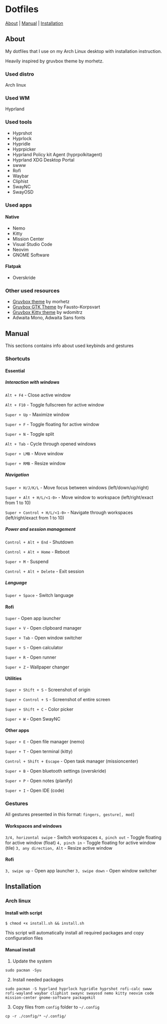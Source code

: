 # Dotfiles

[About](#about) | [Manual](#manual) | [Installation](#installation)

## About
<a name="about"></a>

My dotfiles that I use on my Arch Linux desktop with installation instruction.

Heavily inspired by gruvbox theme by morhetz.

### Used distro

Arch linux

### Used WM

Hyprland

### Used tools

 - Hyprshot
 - Hyprlock
 - Hypridle
 - Hyprpicker
 - Hyprland Policy kit Agent (hyprpolkitagent)
 - Hyprland XDG Desktop Portal
 - swww
 - Rofi
 - Waybar
 - Cliphist
 - SwayNC
 - SwayOSD

### Used apps

#### Native

 - Nemo 
 - Kitty 
 - Mission Center
 - Visual Studio Code
 - Neovim 
 - GNOME Software

#### Flatpak

 - Overskride 

### Other used resources

 - [Gruvbox theme](https://github.com/morhetz/gruvbox) by morhetz
 - [Gruvbox GTK Theme](https://github.com/Fausto-Korpsvart/Gruvbox-GTK-Theme) by Fausto-Korpsvart
 - [Gruvbox Kitty theme](https://github.com/wdomitrz/kitty_gruvbox_theme) by wdomitrz
 - Adwaita Mono, Adwaita Sans fonts

## Manual
<a name="manual"></a>

This sections contains info about used keybinds and gestures

### Shortcuts

#### Essential

##### Interaction with windows

`Alt + F4` - Close active window

`Alt + F10` - Toggle fullscreen for active window

`Super + Up` - Maximize window

`Super + F` - Toggle floating for active window

`Super + N` - Toggle split

`Alt + Tab` - Cycle through opened windows

`Super + LMB` - Move window

`Super + RMB` - Resize window

##### Navigation

`Super + H/J/K/L` - Move focus between windows (left/down/up/right)

`Super + Alt + H/L/<1-0>` - Move window to workspace (left/right/exact from 1 to 10)

`Super + Control + H/L/<1-0>` - Navigate through workspaces (left/right/exact from 1 to 10)

##### Power and session management

`Control + Alt + End` - Shutdown

`Control + Alt + Home` - Reboot

`Super + M` - Suspend

`Control + Alt + Delete` - Exit session

##### Language

`Super + Space` - Switch language

#### Rofi

`Super` - Open app launcher

`Super + V` - Open clipboard manager

`Super + Tab` - Open window switcher

`Super + S` - Open calculator

`Super + R` - Open runner

`Super + Z` - Wallpaper changer

#### Utilities

`Super + Shift + S` - Screenshot of origin

`Super + Control + S` - Screenshot of entire screen

`Super + Shift + C` - Color picker

`Super + W` - Open SwayNC

#### Other apps

`Super + E` - Open file manager (nemo)

`Super + T` - Open terminal (kitty)

`Control + Shift + Escape` - Open task manager (missioncenter)

`Super + B` - Open bluetooth settings (overskride)

`Super + P` - Open notes (planify)

`Super + I` - Open IDE (code)

### Gestures

All gestures presented in this format: `fingers, gesture[, mod]`

#### Workspaces and windows

`3/4, horizontal swipe` - Switch workspaces
`4, pinch out` - Toggle floating for active window (float)
`4, pinch in` - Toggle floating for active window (tile)
`3, any direction, Alt` - Resize active window

#### Rofi

`3, swipe up` - Open app launcher
`3, swipe down` - Open window switcher

## Installation
<a name="installation"></a>

### Arch linux

#### Install with script

`$ chmod +x install.sh && install.sh`

This script will automatically install all required packages and copy configuration files

#### Manual install

1. Update the system

`sudo pacman -Syu`

2. Install needed packages

`sudo pacman -S hyprland hyprlock hypridle hyprshot rofi-calc swww rofi-wayland waybar cliphist swaync swayosd nemo kitty neovim code mission-center gnome-software packagekit`

3. Copy files from `config` folder to `~/.config`

`cp -r ./config/* ~/.config/`
